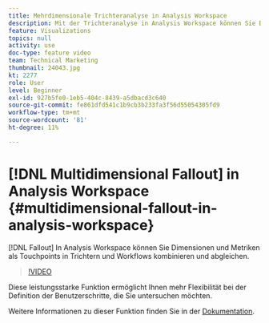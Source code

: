 ```yaml
---
title: Mehrdimensionale Trichteranalyse in Analysis Workspace
description: Mit der Trichteranalyse in Analysis Workspace können Sie Dimensionen und Metriken als Touchpoints in Trichtern und Workflows kombinieren.
feature: Visualizations
topics: null
activity: use
doc-type: feature video
team: Technical Marketing
thumbnail: 24043.jpg
kt: 2277
role: User
level: Beginner
exl-id: 927b5fe0-1eb5-404c-8439-a5dbacd3c640
source-git-commit: fe861dfd541c1b9cb3b233fa3f56d55054305fd9
workflow-type: tm+mt
source-wordcount: '81'
ht-degree: 11%

---
```


# [!DNL Multidimensional Fallout] in Analysis Workspace {#multidimensional-fallout-in-analysis-workspace}

[!DNL Fallout] In Analysis Workspace können Sie Dimensionen und Metriken als Touchpoints in Trichtern und Workflows kombinieren und abgleichen.

>[!VIDEO](https://video.tv.adobe.com/v/24043/?quality=12)

Diese leistungsstarke Funktion ermöglicht Ihnen mehr Flexibilität bei der Definition der Benutzerschritte, die Sie untersuchen möchten.

Weitere Informationen zu dieser Funktion finden Sie in der [Dokumentation](https://experienceleague.adobe.com/docs/analytics/analyze/analysis-workspace/visualizations/fallout/configuring-interdimensional-fallout.html?lang=en).
